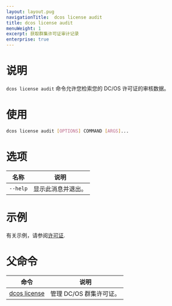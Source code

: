 ```yaml
---
layout: layout.pug
navigationTitle:  dcos license audit
title: dcos license audit
menuWeight: 1
excerpt: 获取群集许可证审计记录
enterprise: true
---
```


# 说明
`dcos license audit` 命令允许您检索您的 DC/OS 许可证的审核数据。

# 使用

```bash
dcos license audit [OPTIONS] COMMAND [ARGS]...
```

# 选项

| 名称 | 说明 |
|---------|-------------|
| `--help`   | 显示此消息并退出。|



# 示例
有关示例，请参阅[许可证](/mesosphere/dcos/cn/2.1/administering-clusters/licenses/).

# 父命令

| 命令 | 说明 |
|---------|-------------|
| [dcos license](/mesosphere/dcos/cn/2.1/cli/command-reference/dcos-license/) | 管理 DC/OS 群集许可证。 |
